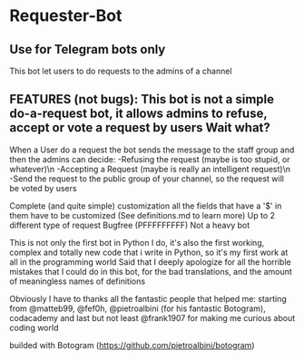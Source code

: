 # Requester-Bot
Use for Telegram bots only
-
This bot let users to do requests to the admins of a channel

FEATURES (not bugs):
This bot is not a simple do-a-request bot, it allows admins to refuse, accept or vote a request by users
Wait what?
-
When a User do a request the bot sends the message to the staff group and then the admins can decide:
-Refusing the request (maybe is too stupid, or whatever)\n
-Accepting a Request (maybe is really an intelligent request)\n
-Send the request to the public group of your channel, so the request will be voted by users

Complete (and quite simple) customization all the fields that have a '$' in them have to be customized (See definitions.md to learn more)
Up to 2 different type of request
Bugfree (PFFFFFFFFF)
Not a heavy bot


This is not only the first bot in Python I do, it's also the first working, complex and totally new code that i write in Python, so it's my first work at all in the programming world
Said that I deeply apologize for all the horrible mistakes that I could do in this bot, for the bad translations, and the amount of meaningless names of definitions

Obviously I have to thanks all the fantastic people that helped me: starting from @matteb99, @fef0h, @pietroalbini (for his fantastic Botogram), codacademy and last but not least @frank1907 for making me curious about coding world 

builded with Botogram (https://github.com/pietroalbini/botogram)
